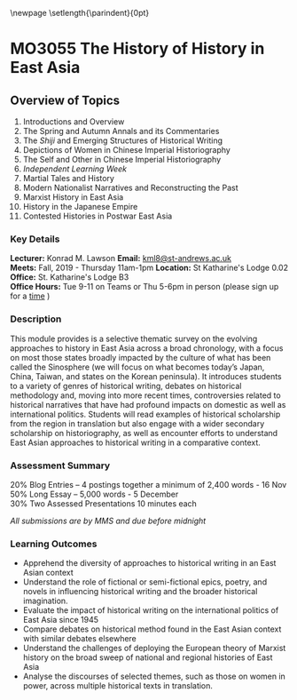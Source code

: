 \newpage
\setlength{\parindent}{0pt}
# MO3055 The History of History in East Asia

## Overview of Topics

1. Introductions and Overview
2. The Spring and Autumn Annals and its Commentaries
3. The *Shiji* and Emerging Structures of Historical Writing
4. Depictions of Women in Chinese Imperial Historiography
5. The Self and Other in Chinese Imperial Historiography
6. *Independent Learning Week*
7. Martial Tales and History
8. Modern Nationalist Narratives and Reconstructing the Past
9. Marxist History in East Asia
10. History in the Japanese Empire
11. Contested Histories in Postwar East Asia

### Key Details

**Lecturer:** Konrad M. Lawson **Email:** kml8@st-andrews.ac.uk  
**Meets:** Fall, 2019 - Thursday 11am-1pm
**Location:** St Katharine's Lodge 0.02
**Office:** St. Katharine's Lodge B3  
**Office Hours:** Tue 9-11 on Teams or Thu 5-6pm in person (please sign up for a [time](https://goo.gl/Rh19wj) )

### Description
This module provides is a selective thematic survey on the evolving approaches to history in East Asia across a broad chronology, with a focus on most those states broadly impacted by the culture of what has been called the Sinosphere (we will focus on what becomes today’s Japan, China, Taiwan, and states on the Korean peninsula). It introduces students to a variety of genres of historical writing, debates on historical methodology and, moving into more recent times, controversies related to historical narratives that have had profound impacts on domestic as well as international politics. Students will read examples of historical scholarship from the region in translation but also engage with a wider secondary scholarship on historiography, as well as encounter efforts to understand East Asian approaches to historical writing in a comparative context.  

### Assessment Summary

20% Blog Entries – 4 postings together a minimum of 2,400 words - 16 Nov  
50% Long Essay – 5,000 words - 5 December   
30% Two Assessed Presentations 10 minutes each      

*All submissions are by MMS and due before midnight*

### Learning Outcomes

- Apprehend the diversity of approaches to historical writing in an East Asian context
-  Understand the role of fictional or semi-fictional epics, poetry, and novels in influencing historical writing and the broader historical imagination.
- Evaluate the impact of historical writing on the international politics of East Asia since 1945
- Compare debates on historical method found in the East Asian context with similar debates elsewhere
- Understand the challenges of deploying the European theory of Marxist history on the broad sweep of national and regional histories of East Asia
- Analyse the discourses of selected themes, such as those on women in power, across multiple historical texts in translation.

